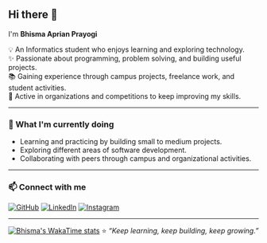 ## Hi there 👋  

I'm **Bhisma Aprian Prayogi**  

💡 An Informatics student who enjoys learning and exploring technology.  
✨ Passionate about programming, problem solving, and building useful projects.  
📚 Gaining experience through campus projects, freelance work, and student activities.  
🤝 Active in organizations and competitions to keep improving my skills.  

---

### 🌱 What I'm currently doing
- Learning and practicing by building small to medium projects.  
- Exploring different areas of software development.  
- Collaborating with peers through campus and organizational activities.  

---

### 📫 Connect with me  

[![GitHub](https://img.shields.io/badge/GitHub-181717?style=for-the-badge&logo=github&logoColor=white)](https://github.com/BhismaAprian)  [![LinkedIn](https://img.shields.io/badge/LinkedIn-0A66C2?style=for-the-badge&logo=linkedin&logoColor=white)](https://id.linkedin.com/in/bhisma-aprian-prayogi-28b821286)  [![Instagram](https://img.shields.io/badge/Instagram-E4405F?style=for-the-badge&logo=instagram&logoColor=white)](https://www.instagram.com/bhismaaprian/)  

---

[![Bhisma's WakaTime stats](https://github-readme-stats.vercel.app/api/wakatime?username=Bhisma)](https://github.com/anuraghazra/github-readme-stats)
⭐️ *“Keep learning, keep building, keep growing.”*  
